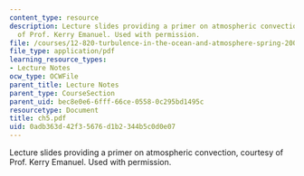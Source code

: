```yaml
---
content_type: resource
description: Lecture slides providing a primer on atmospheric convection, courtesy
  of Prof. Kerry Emanuel. Used with permission.
file: /courses/12-820-turbulence-in-the-ocean-and-atmosphere-spring-2006/0adb363d42f35676d1b2344b5c0d0e07_ch5.pdf
file_type: application/pdf
learning_resource_types:
- Lecture Notes
ocw_type: OCWFile
parent_title: Lecture Notes
parent_type: CourseSection
parent_uid: bec8e0e6-6fff-66ce-0558-0c295bd1495c
resourcetype: Document
title: ch5.pdf
uid: 0adb363d-42f3-5676-d1b2-344b5c0d0e07
---
```

Lecture slides providing a primer on atmospheric convection, courtesy of Prof. Kerry Emanuel. Used with permission.


